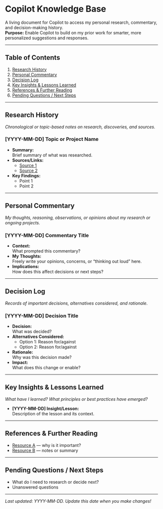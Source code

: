 # Copilot Knowledge Base

A living document for Copilot to access my personal research, commentary, and decision-making history.  
**Purpose:** Enable Copilot to build on my prior work for smarter, more personalized suggestions and responses.

---

## Table of Contents

1. [Research History](#research-history)
2. [Personal Commentary](#personal-commentary)
3. [Decision Log](#decision-log)
4. [Key Insights & Lessons Learned](#key-insights--lessons-learned)
5. [References & Further Reading](#references--further-reading)
6. [Pending Questions / Next Steps](#pending-questions--next-steps)

---

## Research History

_Chronological or topic-based notes on research, discoveries, and sources._

### [YYYY-MM-DD] Topic or Project Name

- **Summary:**  
  Brief summary of what was researched.
- **Sources/Links:**  
  - [Source 1](link)
  - [Source 2](link)
- **Key Findings:**  
  - Point 1
  - Point 2

---

## Personal Commentary

_My thoughts, reasoning, observations, or opinions about my research or ongoing projects._

### [YYYY-MM-DD] Commentary Title

- **Context:**  
  What prompted this commentary?
- **My Thoughts:**  
  Freely write your opinions, concerns, or “thinking out loud” here.
- **Implications:**  
  How does this affect decisions or next steps?

---

## Decision Log

_Records of important decisions, alternatives considered, and rationale._

### [YYYY-MM-DD] Decision Title

- **Decision:**  
  What was decided?
- **Alternatives Considered:**  
  - Option 1: Reason for/against
  - Option 2: Reason for/against
- **Rationale:**  
  Why was this decision made?
- **Impact:**  
  What does this change or enable?

---

## Key Insights & Lessons Learned

_What have I learned? What principles or best practices have emerged?_

- **[YYYY-MM-DD] Insight/Lesson:**  
  Description of the lesson and its context.

---

## References & Further Reading

- [Resource A](link) — why is it important?
- [Resource B](link) — notes or summary

---

## Pending Questions / Next Steps

- What do I need to research or decide next?
- Unanswered questions

---

*Last updated: YYYY-MM-DD. Update this date when you make changes!*
